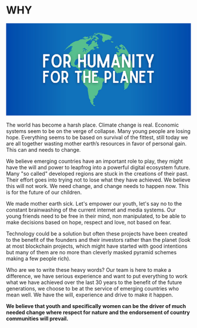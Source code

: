 # WHY

![image alt text](img/for_humanity_planet.png)

The world has become a harsh place. Climate change is real. Economic systems seem to be on the verge of collapse. Many young people are losing hope. Everything seems to be based on survival of the fittest, still today we are all together wasting mother earth’s resources in favor of personal gain. This can and needs to change.

We believe emerging countries have an important role to play, they might have the will and power to leapfrog into a powerful digital ecosystem future. Many "so called" developed regions are stuck in the creations of their past. Their effort goes into trying not to lose what they have achieved. We believe this will not work. We need change, and change needs to happen now. This is for the future of our children. 

We made mother earth sick. Let's empower our youth, let's say no to the constant brainwashing of the current internet and media systems. Our young friends need to be free in their mind, non manipulated, to be able to make decisions based on hope, respect and love, not based on fear. 

Technology could be a solution but often these projects have been created to the benefit of the founders and their investors rather than the planet (look at most blockchain projects, which might have started with good intentions but many of them are no more than cleverly masked pyramid schemes making a few people rich). 

Who are we to write these heavy words? Our team is here to make a difference, we have serious experience and want to put everything to work what we have achieved over the last 30 years to the benefit of the future generations, we choose to be at the service of emerging countries who mean well. We have the will, experience and drive to make it happen.

**We believe that youth and specifically women can be the driver of much needed change where respect for nature and the endorsement of country communities will prevail.**